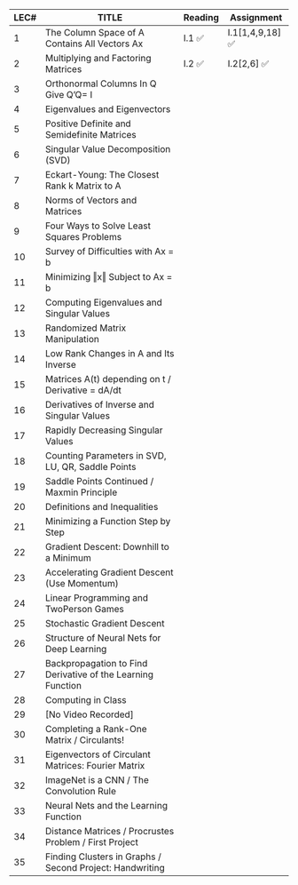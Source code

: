 | LEC# | TITLE                                                       | Reading | Assignment      |
| ---- | ----------------------------------------------------------- | ------- | --------------- |
| 1    | The Column Space of A Contains All Vectors Ax               | I.1 ✅   | I.1[1,4,9,18] ✅ |
| 2    | Multiplying and Factoring Matrices                          | I.2 ✅   | I.2[2,6]     ✅  |
| 3    | Orthonormal Columns In Q Give Q’Q= I                        |         |                 |
| 4    | Eigenvalues and Eigenvectors                                |         |                 |
| 5    | Positive Definite and Semidefinite Matrices                 |         |                 |
| 6    | Singular Value Decomposition (SVD)                          |         |                 |
| 7    | Eckart-Young: The Closest Rank k Matrix to A                |         |                 |
| 8    | Norms of Vectors and Matrices                               |         |                 |
| 9    | Four Ways to Solve Least Squares Problems                   |         |                 |
| 10   | Survey of Difficulties with Ax = b                          |         |                 |
| 11   | Minimizing ‖x‖ Subject to Ax = b                            |         |                 |
| 12   | Computing Eigenvalues and Singular Values                   |         |                 |
| 13   | Randomized Matrix Manipulation                              |         |                 |
| 14   | Low Rank Changes in A and Its Inverse                       |         |                 |
| 15   | Matrices A(t) depending on t / Derivative = dA/dt           |         |                 |
| 16   | Derivatives of Inverse and Singular Values                  |         |                 |
| 17   | Rapidly Decreasing Singular Values                          |         |                 |
| 18   | Counting Parameters in SVD, LU, QR, Saddle Points           |         |                 |
| 19   | Saddle Points Continued / Maxmin Principle                  |         |                 |
| 20   | Definitions and Inequalities                                |         |                 |
| 21   | Minimizing a Function Step by Step                          |         |                 |
| 22   | Gradient Descent: Downhill to a Minimum                     |         |                 |
| 23   | Accelerating Gradient Descent (Use Momentum)                |         |                 |
| 24   | Linear Programming and TwoPerson Games                      |         |                 |
| 25   | Stochastic Gradient Descent                                 |         |                 |
| 26   | Structure of Neural Nets for Deep Learning                  |         |                 |
| 27   | Backpropagation to Find Derivative of the Learning Function |         |                 |
| 28   | Computing in Class                                          |         |                 |
| 29   | [No Video Recorded]                                         |         |                 |
| 30   | Completing a Rank-One Matrix / Circulants!                  |         |                 |
| 31   | Eigenvectors of Circulant Matrices: Fourier Matrix          |         |                 |
| 32   | ImageNet is a CNN / The Convolution Rule                    |         |                 |
| 33   | Neural Nets and the Learning Function                       |         |                 |
| 34   | Distance Matrices / Procrustes Problem / First Project      |         |                 |
| 35   | Finding Clusters in Graphs / Second Project: Handwriting    |         |                 |